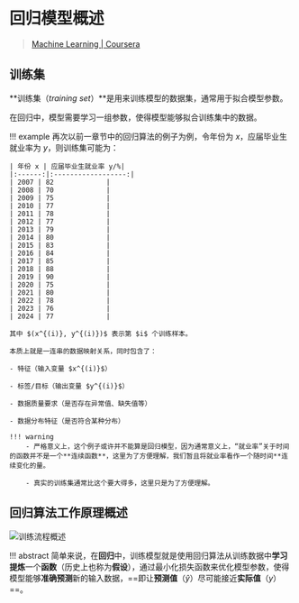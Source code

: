 # 回归模型概述

> [Machine Learning | Coursera](https://www.coursera.org/specializations/machine-learning-introduction)

## 训练集

**训练集（*training set*）**是用来训练模型的数据集，通常用于拟合模型参数。

在回归中，模型需要学习一组参数，使得模型能够拟合训练集中的数据。

!!! example
    再次以前一章节中的回归算法的例子为例，令年份为 $x$，应届毕业生就业率为 $y$，则训练集可能为：

    | 年份 x | 应届毕业生就业率 y/%|
    |:------:|:------------------:|
    | 2007 | 82             |
    | 2008 | 70             |
    | 2009 | 75             |
    | 2010 | 77             |
    | 2011 | 78             |
    | 2012 | 77             |
    | 2013 | 79             |
    | 2014 | 80             |
    | 2015 | 83             |
    | 2016 | 84             |
    | 2017 | 85             |
    | 2018 | 88             |
    | 2019 | 90             |
    | 2020 | 75             |
    | 2021 | 80             |
    | 2022 | 78             |
    | 2023 | 76             |
    | 2024 | 77             |

    其中 $(x^{(i)}, y^{(i)})$ 表示第 $i$ 个训练样本。

    本质上就是一连串的数据映射关系，同时包含了：
    
    - 特征（输入变量 $x^{(i)}$）

    - 标签/目标（输出变量 $y^{(i)}$）

    - 数据质量要求（是否存在异常值、缺失值等）

    - 数据分布特征（是否符合某种分布）

    !!! warning
        - 严格意义上，这个例子或许并不能算是回归模型，因为通常意义上，“就业率”关于时间的函数并不是一个**连续函数**，这里为了方便理解，我们暂且将就业率看作一个随时间**连续变化的量。

        - 真实的训练集通常比这个要大得多，这里只是为了方便理解。

## 回归算法工作原理概述

![训练流程概述](supervised_principle.drawio.png)

!!! abstract
    简单来说，在**回归**中，训练模型就是使用回归算法从训练数据中**学习提炼**一个**函数**（历史上也称为**假设**），通过最小化损失函数来优化模型参数，使得模型能够**准确预测**新的输入数据，==即让**预测值**（$\hat{y}$）尽可能接近**实际值**（$y$）==。
